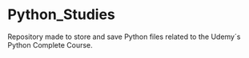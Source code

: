 # Python_Studies
Repository made to store and save Python files related to the Udemy´s Python Complete Course.
